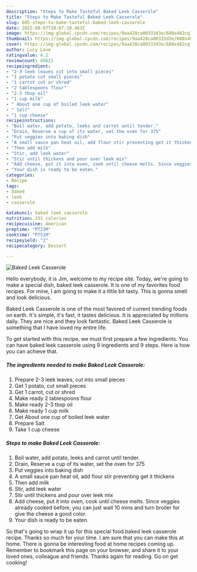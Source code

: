 ```yaml
---
description: "Steps to Make Tasteful Baked Leek Casserole"
title: "Steps to Make Tasteful Baked Leek Casserole"
slug: 605-steps-to-make-tasteful-baked-leek-casserole
date: 2022-08-07T20:07:10.463Z
image: https://img-global.cpcdn.com/recipes/9aa428ca00333d3e/680x482cq70/baked-leek-casserole-recipe-main-photo.jpg
thumbnail: https://img-global.cpcdn.com/recipes/9aa428ca00333d3e/680x482cq70/baked-leek-casserole-recipe-main-photo.jpg
cover: https://img-global.cpcdn.com/recipes/9aa428ca00333d3e/680x482cq70/baked-leek-casserole-recipe-main-photo.jpg
author: Lucy Love
ratingvalue: 4.2
reviewcount: 45621
recipeingredient:
- "2-3 leek leaves cut into small pieces"
- "1 potato cut small pieces"
- "1 carrot cut or shred"
- "2 tablespoons flour"
- "2-3 tbsp oil"
- "1 cup milk"
- " About one cup of boiled leek water"
- " Salt"
- "1 cup cheese"
recipeinstructions:
- "Boil water, add potato, leeks and carrot until tender."
- "Drain, Reserve a cup of its water, set the oven for 375"
- "Put veggies into baking dish"
- "A small sauce pan heat oil, add flour stir preventing get it thickens"
- "Then add milk"
- "Stir, add leek water"
- "Stir until thickens and pour over leek mix"
- "Add cheese, put it into oven, cook until cheese melts. Since veggies already cooked before, you can just wait 10 mins and turn broiler for give the cheese a good color."
- "Your dish is ready to be eaten."
categories:
- Recipe
tags:
- baked
- leek
- casserole

katakunci: baked leek casserole 
nutrition: 251 calories
recipecuisine: American
preptime: "PT23M"
cooktime: "PT51M"
recipeyield: "2"
recipecategory: Dessert

---
```



![Baked Leek Casserole](https://img-global.cpcdn.com/recipes/9aa428ca00333d3e/680x482cq70/baked-leek-casserole-recipe-main-photo.jpg)

Hello everybody, it is Jim, welcome to my recipe site. Today, we're going to make a special dish, baked leek casserole. It is one of my favorites food recipes. For mine, I am going to make it a little bit tasty. This is gonna smell and look delicious.

Baked Leek Casserole is one of the most favored of current trending foods on earth. It's simple, it's fast, it tastes delicious. It is appreciated by millions daily. They are nice and they look fantastic. Baked Leek Casserole is something that I have loved my entire life.




To get started with this recipe, we must first prepare a few ingredients. You can have baked leek casserole using 9 ingredients and 9 steps. Here is how you can achieve that.

<!--inarticleads1-->

##### The ingredients needed to make Baked Leek Casserole:

1. Prepare 2-3 leek leaves, cut into small pieces
1. Get 1 potato, cut small pieces
1. Get 1 carrot, cut or shred
1. Make ready 2 tablespoons flour
1. Make ready 2-3 tbsp oil
1. Make ready 1 cup milk
1. Get  About one cup of boiled leek water
1. Prepare  Salt
1. Take 1 cup cheese




<!--inarticleads2-->

##### Steps to make Baked Leek Casserole:

1. Boil water, add potato, leeks and carrot until tender.
1. Drain, Reserve a cup of its water, set the oven for 375
1. Put veggies into baking dish
1. A small sauce pan heat oil, add flour stir preventing get it thickens
1. Then add milk
1. Stir, add leek water
1. Stir until thickens and pour over leek mix
1. Add cheese, put it into oven, cook until cheese melts. Since veggies already cooked before, you can just wait 10 mins and turn broiler for give the cheese a good color.
1. Your dish is ready to be eaten.




So that's going to wrap it up for this special food baked leek casserole recipe. Thanks so much for your time. I am sure that you can make this at home. There is gonna be interesting food at home recipes coming up. Remember to bookmark this page on your browser, and share it to your loved ones, colleague and friends. Thanks again for reading. Go on get cooking!
